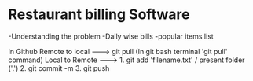 # Restaurant billing Software

-Understanding the problem
-Daily wise bills
-popular items list
  
  In Github
   Remote to local ---> git pull (In git bash terminal 'git pull' command)
   Local to Remote ---> 
                1. git add 'filename.txt' /  present folder ('.')
                2. git commit -m 
                3. git  push